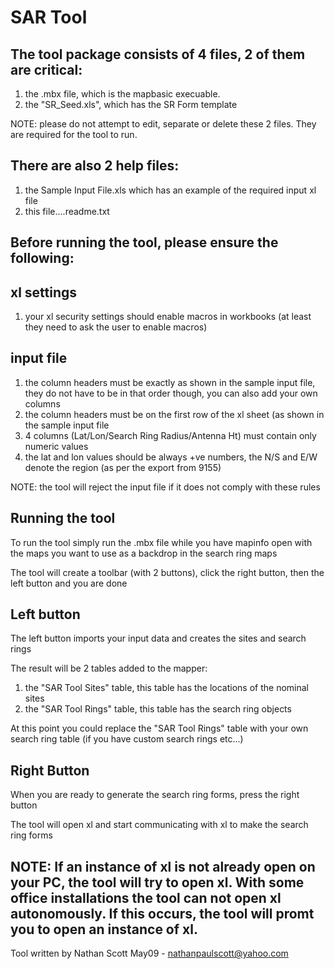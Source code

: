 # SAR Tool

The tool package consists of 4 files, 2 of them are critical:
-----------------------------------------------
1) the  .mbx file, which is the mapbasic execuable.
2) the  "SR_Seed.xls", which has the SR Form template

NOTE: please do not attempt to edit, separate or delete these 2 files.  They are required for the tool to run.


There are also 2 help files:
-------------------------------
1) the Sample Input File.xls which has an example of the required input xl file
2) this file....readme.txt




Before running the tool, please ensure the following:
------------------------------------------------------
xl settings
-------------
1) your xl security settings should enable macros in workbooks (at least they need to ask the user to enable macros)


input file
------------
1) the column headers must be exactly as shown in the sample input file, they do not have to be in that order though, you can also add your own columns
2) the column headers must be on the first row of the xl sheet (as shown in the sample input file
3) 4 columns (Lat/Lon/Search Ring Radius/Antenna Ht) must contain only numeric values
4) the lat and lon values should be always +ve numbers, the N/S and E/W denote the region (as per the export from 9155)

NOTE: the tool will reject the input file if it does not comply with these rules




Running the tool
---------------------
To run the tool simply run the .mbx file while you have mapinfo open with the maps you want to use as a backdrop in the search ring maps

The tool will create a toolbar (with 2 buttons), click the right button, then the left button and you are done


Left button
----------------
The left button imports your input data and creates the sites and search rings

The result will be 2 tables added to the mapper:
1) the "SAR Tool Sites" table, this table has the locations of the nominal sites
2) the "SAR Tool Rings" table, this table has the search ring objects

At this point you could replace the "SAR Tool Rings" table with your own search ring table (if you have custom search rings etc...)


Right Button
--------------
When you are ready to generate the search ring forms, press the right button

The tool will open xl and start communicating with xl to make the search ring forms 

NOTE: If an instance of xl is not already open on your PC, the tool will try to open xl.  With some office installations the tool can not open xl autonomously.
If this occurs, the tool will promt you to open an instance of xl.
-------------------------------------------------------------------

Tool written by Nathan Scott May09 - nathanpaulscott@yahoo.com
